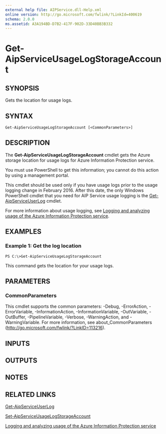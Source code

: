 ```yaml
---
external help file: AIPService.dll-Help.xml
online version: http://go.microsoft.com/fwlink/?LinkId=400619
schema: 2.0.0
ms.assetid: A3A194BD-D7B2-417F-902D-33D40BB3B332
---
```


# Get-AipServiceUsageLogStorageAccount

## SYNOPSIS
Gets the location for usage logs.

## SYNTAX

```
Get-AipServiceUsageLogStorageAccount [<CommonParameters>]
```

## DESCRIPTION
The **Get-AipServiceUsageLogStorageAccount** cmdlet gets the Azure storage location for usage logs for Azure Information Protection service.

You must use PowerShell to get this information; you cannot do this action by using a management portal.

This cmdlet should be used only if you have usage logs prior to the usage logging change in February 2016.
After this date, the only Windows PowerShell cmdlet that you need for AIP Service usage logging is the [Get-AipServiceUserLog](./Get-AipServiceUserLog.md) cmdlet.

For more information about usage logging, see [Logging and analyzing usage of the Azure Information Protection service](https://docs.microsoft.com/information-protection/deploy-use/log-analyze-usage).

## EXAMPLES

### Example 1: Get the log location
```
PS C:\>Get-AipServiceUsageLogStorageAccount
```

This command gets the location for your usage logs.

## PARAMETERS

### CommonParameters
This cmdlet supports the common parameters: -Debug, -ErrorAction, -ErrorVariable, -InformationAction, -InformationVariable, -OutVariable, -OutBuffer, -PipelineVariable, -Verbose, -WarningAction, and -WarningVariable. For more information, see about_CommonParameters (http://go.microsoft.com/fwlink/?LinkID=113216).

## INPUTS

## OUTPUTS

## NOTES

## RELATED LINKS

[Get-AipServiceUserLog](./Get-AipServiceUserLog.md)

[Set-AipServiceUsageLogStorageAccount](./Set-AipServiceUsageLogStorageAccount.md)

[Logging and analyzing usage of the Azure Information Protection service](https://docs.microsoft.com/information-protection/deploy-use/log-analyze-usage)
